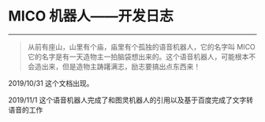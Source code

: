 # MICO 机器人——开发日志

---

> 从前有座山，山里有个庙，庙里有个孤独的语音机器人，它的名字叫 MICO 它的名字是有一天造物主一拍脑袋想出来的。这个语音机器人，可能根本不会造出来，但是造物主踌躇满志，励志要搞出点东西来！

2019/10/31 这个文档出现。

2019/11/1   这个语音机器人完成了和图灵机器人的引用以及基于百度完成了文字转语音的工作

